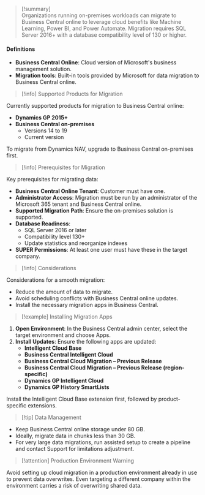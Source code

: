 >[!summary]  
Organizations running on-premises workloads can migrate to Business Central online to leverage cloud benefits like Machine Learning, Power BI, and Power Automate. Migration requires SQL Server 2016+ with a database compatibility level of 130 or higher.

#### Definitions
- **Business Central Online**: Cloud version of Microsoft's business management solution.
- **Migration tools**: Built-in tools provided by Microsoft for data migration to Business Central online.

>[!info] Supported Products for Migration

Currently supported products for migration to Business Central online:

- **Dynamics GP 2015+**
- **Business Central on-premises**
    - Versions 14 to 19
    - Current version

To migrate from Dynamics NAV, upgrade to Business Central on-premises first.

>[!info] Prerequisites for Migration

Key prerequisites for migrating data:

- **Business Central Online Tenant**: Customer must have one.
- **Administrator Access**: Migration must be run by an administrator of the Microsoft 365 tenant and Business Central online.
- **Supported Migration Path**: Ensure the on-premises solution is supported.
- **Database Readiness**:
    - SQL Server 2016 or later
    - Compatibility level 130+
    - Update statistics and reorganize indexes
- **SUPER Permissions**: At least one user must have these in the target company.

>[!info] Considerations

Considerations for a smooth migration:

- Reduce the amount of data to migrate.
- Avoid scheduling conflicts with Business Central online updates.
- Install the necessary migration apps in Business Central.

>[!example] Installing Migration Apps

1. **Open Environment**: In the Business Central admin center, select the target environment and choose Apps.
2. **Install Updates**: Ensure the following apps are updated:
    - **Intelligent Cloud Base**
    - **Business Central Intelligent Cloud**
    - **Business Central Cloud Migration – Previous Release**
    - **Business Central Cloud Migration – Previous Release (region-specific)**
    - **Dynamics GP Intelligent Cloud**
    - **Dynamics GP History SmartLists**

Install the Intelligent Cloud Base extension first, followed by product-specific extensions.

>[!tip] Data Management

- Keep Business Central online storage under 80 GB.
- Ideally, migrate data in chunks less than 30 GB.
- For very large data migrations, run assisted setup to create a pipeline and contact Support for limitations adjustment.

>[!attention] Production Environment Warning

Avoid setting up cloud migration in a production environment already in use to prevent data overwrites. Even targeting a different company within the environment carries a risk of overwriting shared data.